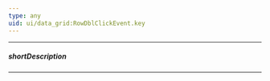 ```yaml
---
type: any
uid: ui/data_grid:RowDblClickEvent.key
---
```

---
##### shortDescription
<!-- Description goes here -->

---
<!-- Description goes here -->